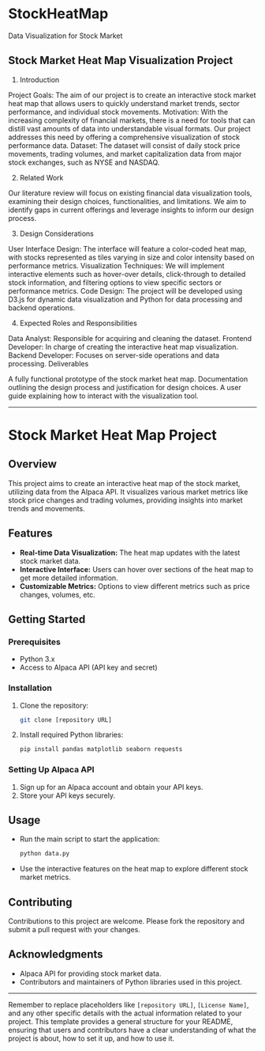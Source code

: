 # StockHeatMap
Data Visualization for Stock Market
## Stock Market Heat Map Visualization Project

1. Introduction

Project Goals: The aim of our project is to create an interactive stock market heat map that allows users to quickly understand market trends, sector performance, and individual stock movements.
Motivation: With the increasing complexity of financial markets, there is a need for tools that can distill vast amounts of data into understandable visual formats. Our project addresses this need by offering a comprehensive visualization of stock performance data.
Dataset: The dataset will consist of daily stock price movements, trading volumes, and market capitalization data from major stock exchanges, such as NYSE and NASDAQ.

2. Related Work

Our literature review will focus on existing financial data visualization tools, examining their design choices, functionalities, and limitations. We aim to identify gaps in current offerings and leverage insights to inform our design process.

3. Design Considerations

User Interface Design: The interface will feature a color-coded heat map, with stocks represented as tiles varying in size and color intensity based on performance metrics.
Visualization Techniques: We will implement interactive elements such as hover-over details, click-through to detailed stock information, and filtering options to view specific sectors or performance metrics.
Code Design: The project will be developed using D3.js for dynamic data visualization and Python for data processing and backend operations.

4. Expected Roles and Responsibilities

Data Analyst: Responsible for acquiring and cleaning the dataset.
Frontend Developer: In charge of creating the interactive heat map visualization.
Backend Developer: Focuses on server-side operations and data processing.
Deliverables

A fully functional prototype of the stock market heat map.
Documentation outlining the design process and justification for design choices.
A user guide explaining how to interact with the visualization tool.

---

# Stock Market Heat Map Project

## Overview
This project aims to create an interactive heat map of the stock market, utilizing data from the Alpaca API. It visualizes various market metrics like stock price changes and trading volumes, providing insights into market trends and movements.

## Features
- **Real-time Data Visualization:** The heat map updates with the latest stock market data.
- **Interactive Interface:** Users can hover over sections of the heat map to get more detailed information.
- **Customizable Metrics:** Options to view different metrics such as price changes, volumes, etc.

## Getting Started

### Prerequisites
- Python 3.x
- Access to Alpaca API (API key and secret)

### Installation
1. Clone the repository:
   ```bash
   git clone [repository URL]
   ```
2. Install required Python libraries:
   ```bash
   pip install pandas matplotlib seaborn requests
   ```

### Setting Up Alpaca API
1. Sign up for an Alpaca account and obtain your API keys.
2. Store your API keys securely.

## Usage
- Run the main script to start the application:
  ```bash
  python data.py
  ```
- Use the interactive features on the heat map to explore different stock market metrics.

## Contributing
Contributions to this project are welcome. Please fork the repository and submit a pull request with your changes.

## Acknowledgments
- Alpaca API for providing stock market data.
- Contributors and maintainers of Python libraries used in this project.

---

Remember to replace placeholders like `[repository URL]`, `[License Name]`, and any other specific details with the actual information related to your project. This template provides a general structure for your README, ensuring that users and contributors have a clear understanding of what the project is about, how to set it up, and how to use it.
